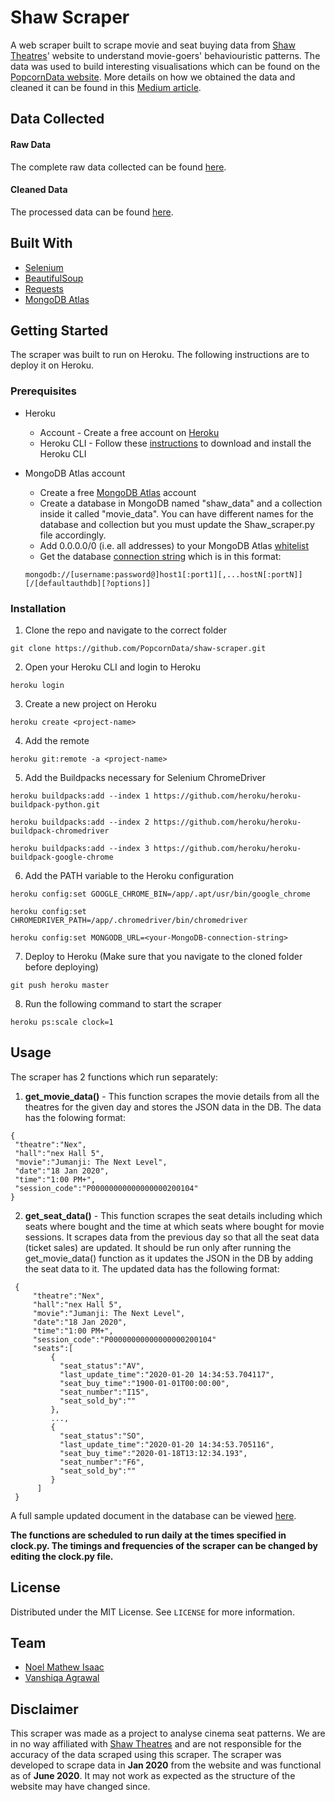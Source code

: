# Shaw Scraper

A web scraper built to scrape movie and seat buying data from [Shaw Theatres](https://www.shaw.sg/)' website to understand movie-goers' behaviouristic patterns. The data was used to build interesting visualisations which can be found on the [PopcornData website](https://popcorn-data.herokuapp.com/). More details on how we obtained the data and cleaned it can be found in this [Medium article](https://towardsdatascience.com/popcorn-data-analysing-cinema-seating-patterns-part-1-a0b2a5c2c19a).

## Data Collected 
#### Raw Data  
The complete raw data collected can be found [here](https://drive.google.com/file/d/1K7Vv88SnmWarf6rOre2ijA-Qq7Dv2sNp/view).  

#### Cleaned Data  
The processed data can be found [here](https://docs.google.com/spreadsheets/d/1pLNbwfnrmfpyA7sxtRyB1P6iHuSFyUPEerwW7f3fEWU/edit?usp=sharing).


## Built With
- [Selenium](https://www.selenium.dev/) 
- [BeautifulSoup](https://pypi.org/project/beautifulsoup4/)
- [Requests](https://requests.readthedocs.io/en/master/)
- [MongoDB Atlas](https://www.mongodb.com/cloud/atlas)



## Getting Started

The scraper was built to run on Heroku. The following instructions are to deploy it on Heroku.

### Prerequisites

- Heroku
  - Account - Create a free account on [Heroku](https://www.heroku.com/)
  - Heroku CLI - Follow these [instructions](https://devcenter.heroku.com/articles/heroku-cli#download-and-install) 
to download and install the Heroku CLI

- MongoDB Atlas account
  - Create a free [MongoDB Atlas](https://www.mongodb.com/cloud/atlas) account 
  - Create a database in MongoDB named "shaw_data" and a collection inside it called "movie_data". You can have different names for the database and collection but you must update the Shaw_scraper.py file accordingly.
  - Add 0.0.0.0/0 (i.e. all addresses) to your MongoDB Atlas [whitelist](https://docs.atlas.mongodb.com/tutorial/whitelist-connection-ip-address/)
  - Get the database [connection string](https://docs.mongodb.com/manual/reference/connection-string/) which is in this format:
  ```
  mongodb://[username:password@]host1[:port1][,...hostN[:portN]][/[defaultauthdb][?options]]
  ```


### Installation

1. Clone the repo and navigate to the correct folder


```
git clone https://github.com/PopcornData/shaw-scraper.git
```


2. Open your Heroku CLI and login to Heroku


```
heroku login
```


3. Create a new project on Heroku


```
heroku create <project-name>
```


4. Add the remote


```
heroku git:remote -a <project-name>
```


5. Add the Buildpacks necessary for Selenium ChromeDriver


```
heroku buildpacks:add --index 1 https://github.com/heroku/heroku-buildpack-python.git

heroku buildpacks:add --index 2 https://github.com/heroku/heroku-buildpack-chromedriver

heroku buildpacks:add --index 3 https://github.com/heroku/heroku-buildpack-google-chrome
```


6. Add the PATH variable to the Heroku configuration


```
heroku config:set GOOGLE_CHROME_BIN=/app/.apt/usr/bin/google_chrome

heroku config:set CHROMEDRIVER_PATH=/app/.chromedriver/bin/chromedriver

heroku config:set MONGODB_URL=<your-MongoDB-connection-string>
```


7. Deploy to Heroku (Make sure that you navigate to the cloned folder before deploying)


```
git push heroku master
```


8. Run the following command to start the scraper


```
heroku ps:scale clock=1
```


## Usage
The scraper has 2 functions which run separately:
1. **get_movie_data()** - This function scrapes the movie details from all the theatres for the given day and stores the JSON data in the DB. The data has the folowing format:


```
{
 "theatre":"Nex",
 "hall":"nex Hall 5",
 "movie":"Jumanji: The Next Level",
 "date":"18 Jan 2020",
 "time":"1:00 PM+",
 "session_code":"P00000000000000000200104"
}
``` 

   
2. **get_seat_data()** - This function scrapes the seat details including which seats where bought and the time at which seats where bought for movie sessions. It scrapes data from the previous day so that all the seat data (ticket sales) are updated. It should be run only after running the get_movie_data() function as it updates the JSON in the DB by adding the seat data to it. The updated data has the following format:


```
 {
     "theatre":"Nex",
     "hall":"nex Hall 5",
     "movie":"Jumanji: The Next Level",
     "date":"18 Jan 2020",
     "time":"1:00 PM+",
     "session_code":"P00000000000000000200104"
     "seats":[
         {   
           "seat_status":"AV",
           "last_update_time":"2020-01-20 14:34:53.704117",
           "seat_buy_time":"1900-01-01T00:00:00",
           "seat_number":"I15",
           "seat_sold_by":""
         },
         ...,
         {  
           "seat_status":"SO",
           "last_update_time":"2020-01-20 14:34:53.705116",
           "seat_buy_time":"2020-01-18T13:12:34.193",
           "seat_number":"F6",
           "seat_sold_by":""
         }
      ]
 }
 ```
 
    
A full sample updated document in the database can be viewed [here](https://gist.github.com/noelmathewisaac/31a9d20a674f6dd8524ed89d65183279).
   
**The functions are scheduled to run daily at the times specified in clock.py. The timings and frequencies of the scraper can be changed by editing the clock.py file.**

## License
Distributed under the MIT License. See ```LICENSE``` for more information.


## Team
* [Noel Mathew Isaac](https://github.com/noelmathewisaac)
* [Vanshiqa Agrawal](https://github.com/vanshiqa)

## Disclaimer
This scraper was made as a project to analyse cinema seat patterns. We are in no way affiliated with [Shaw Theatres](https://www.shaw.sg/) and are not responsible for the accuracy of the data scraped using this scraper. The scraper was developed to scrape data in **Jan 2020** from the website and was functional as of **June 2020**. It may not work as expected as the structure of the website may have changed since.
